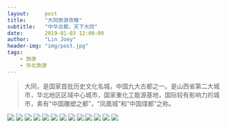 ```yaml
---
layout:     post
title:      "大同旅游攻略"
subtitle:   "中华古都，天下大同"
date:       2019-01-03 12:00:00
author:     "Lin Joey"
header-img: "img/post.jpg"
tags:
    - 旅游
    - 华北旅游
---
```

>大同，是国家首批历史文化名城，中国九大古都之一。是山西省第二大城市，华北地区区域中心城市，国家重化工能源基地，国际较有影响力的城市，素有“中国雕塑之都”，“凤凰城”和“中国煤都”之称。

![](https://linjoey-image.oss-cn-beijing.aliyuncs.com/我是驴友-大同_页面_01.jpg)
![](https://linjoey-image.oss-cn-beijing.aliyuncs.com/我是驴友-大同_页面_02.jpg)
![](https://linjoey-image.oss-cn-beijing.aliyuncs.com/我是驴友-大同_页面_03.jpg)
![](https://linjoey-image.oss-cn-beijing.aliyuncs.com/我是驴友-大同_页面_04.jpg)
![](https://linjoey-image.oss-cn-beijing.aliyuncs.com/我是驴友-大同_页面_05.jpg)
![](https://linjoey-image.oss-cn-beijing.aliyuncs.com/我是驴友-大同_页面_06.jpg)
![](https://linjoey-image.oss-cn-beijing.aliyuncs.com/我是驴友-大同_页面_07.jpg)
![](https://linjoey-image.oss-cn-beijing.aliyuncs.com/我是驴友-大同_页面_08.jpg)
![](https://linjoey-image.oss-cn-beijing.aliyuncs.com/我是驴友-大同_页面_09.jpg)
![](https://linjoey-image.oss-cn-beijing.aliyuncs.com/我是驴友-大同_页面_10.jpg)
![](https://linjoey-image.oss-cn-beijing.aliyuncs.com/我是驴友-大同_页面_11.jpg)
![](https://linjoey-image.oss-cn-beijing.aliyuncs.com/我是驴友-大同_页面_12.jpg)
![](https://linjoey-image.oss-cn-beijing.aliyuncs.com/我是驴友-大同_页面_13.jpg)
